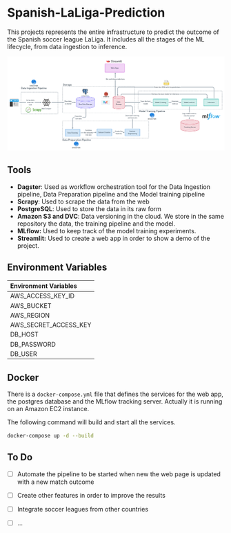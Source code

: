 # Spanish-LaLiga-Prediction

This projects represents the entire infrastructure to predict the outcome of the Spanish soccer league LaLiga. It includes all the stages of the ML lifecycle, from data ingestion to inference.

<img src="diagram/general_diagram.png" alt="general_diagram"  />

## Tools

- **Dagster**: Used as workflow orchestration tool for the Data Ingestion pipeline, Data Preparation pipeline and the Model training pipeline
- **Scrapy**: Used to scrape the data from the web
- **PostgreSQL**: Used to store the data in its raw form
- **Amazon S3 and DVC**: Data versioning in the cloud. We store in the same repository the data, the training pipeline and the model.
- **MLflow:** Used to keep track of the model training experiments.
- **Streamlit:** Used to create a web app in order to show a demo of the project.

## Environment Variables

| Environment Variables |
| :-------------------- |
| AWS_ACCESS_KEY_ID     |
| AWS_BUCKET            |
| AWS_REGION            |
| AWS_SECRET_ACCESS_KEY |
| DB_HOST               |
| DB_PASSWORD           |
| DB_USER               |

## Docker

There is a `docker-compose.yml` file that defines the services for the web app, the postgres database and the MLflow tracking server. Actually it is running on an Amazon EC2 instance.

The following command will build and start all the services.

```bash
docker-compose up -d --build
```

## To Do

- [ ] Automate the pipeline to be started when new the web page is updated with a new match outcome
- [ ] Create other features in order to improve the results
- [ ] Integrate soccer leagues from other countries
- [ ] ...

